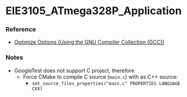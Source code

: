 EIE3105_ATmega328P_Application
==============================
### Reference
- [Optimize Options (Using the GNU Compiler Collection (GCC))](https://gcc.gnu.org/onlinedocs/gcc/Optimize-Options.html)

### Notes
- GoogleTest does not support C project, therefore
    - Force CMake to compile C source (`main.c`) with as C++ source:
        - `set_source_files_properties("main.c" PROPERTIES LANGUAGE CXX)`